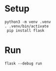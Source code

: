 # Setup

```shell
python3 -m venv .venv
. .venv/bin/activate
 pip install flask
```

# Run
```
flask --debug run
```

